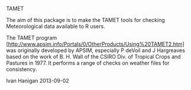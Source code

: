 TAMET

The aim of this package is to make the TAMET tools for checking Meteorological data available to R users.

The TAMET program [http://www.apsim.info/Portals/0/OtherProducts/Using%20TAMET2.htm] was originally developed by APSIM, especially  P deVoil and  J Hargreaves based on the work of B. H. Wall of the CSIRO Div. of Tropical Crops and Pastures in 1977. It performs a range of checks on weather files for consistency.

Ivan Hanigan
2013-09-02
